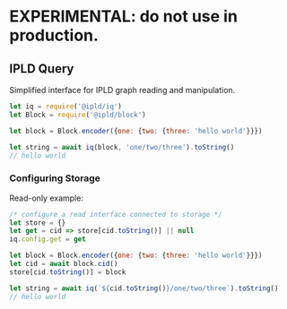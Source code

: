 # EXPERIMENTAL: do not use in production.

## IPLD Query

Simplified interface for IPLD graph reading and manipulation.

```javascript
let iq = require('@ipld/iq')
let Block = require('@ipld/block')

let block = Block.encoder({one: {two: {three: 'hello world'}}})

let string = await iq(block, 'one/two/three').toString()
// hello world
```

### Configuring Storage

Read-only example:

```javascript
/* configure a read interface connected to storage */
let store = {}
let get = cid => store[cid.toString()] || null
iq.config.get = get

let block = Block.encoder({one: {two: {three: 'hello world'}}})
let cid = await block.cid()
store[cid.toString()] = block

let string = await iq(`${cid.toString()}/one/two/three`).toString()
// hello world
```


